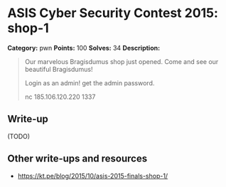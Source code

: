 # ASIS Cyber Security Contest 2015: shop-1

**Category:** pwn
**Points:** 100
**Solves:** 34
**Description:**

> Our marvelous Bragisdumus shop just opened. Come and see our beautiful Bragisdumus!
> 
> Login as an admin! get the admin password.
> 
> nc 185.106.120.220 1337

## Write-up

(TODO)

## Other write-ups and resources

* https://kt.pe/blog/2015/10/asis-2015-finals-shop-1/
